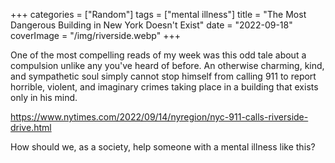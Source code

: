 +++
categories = ["Random"]
tags = ["mental illness"]
title = "The Most Dangerous Building in New York Doesn't Exist"
date = "2022-09-18"
coverImage = "/img/riverside.webp"
+++

One of the most compelling reads of my week was this odd tale about a compulsion unlike any you've heard of before. An otherwise charming, kind, and sympathetic soul simply cannot stop himself from calling 911 to report horrible, violent, and imaginary crimes taking place in a building that exists only in his mind.

<!--more-->

https://www.nytimes.com/2022/09/14/nyregion/nyc-911-calls-riverside-drive.html

How should we, as a society, help someone with a mental illness like this?
